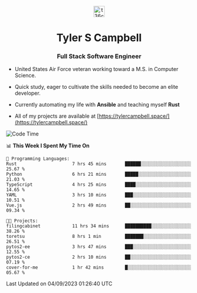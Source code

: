 <p align="center">
<a href="https://www.linkedin.com/in/t36campbell" target="blank"><img align="center" src="https://ik.imagekit.io/t36campbell/Portfolio/linkedin.png.original_m8bbGgPh6.png" alt="t36campbell" height="30" width="30" /></a>
</p>
<h1 align="center">Tyler S Campbell</h1>
<h3 align="center">Full Stack Software Engineer</h3>

* United States Air Force veteran working toward a M.S. in Computer Science.

* Quick study, eager to cultivate the skills needed to become an elite developer.

* Currently automating my life with **Ansible** and teaching myself **Rust**

* All of my projects are available at [https://tylercampbell.space/](https://tylercampbell.space/)

<!--START_SECTION:waka-->
![Code Time](http://img.shields.io/badge/Code%20Time-2%2C771%20hrs%2048%20mins-blue)

📊 **This Week I Spent My Time On** 

```text
💬 Programming Languages: 
Rust                     7 hrs 45 mins       ██████░░░░░░░░░░░░░░░░░░░   25.67 % 
Python                   6 hrs 21 mins       █████░░░░░░░░░░░░░░░░░░░░   21.03 % 
TypeScript               4 hrs 25 mins       ████░░░░░░░░░░░░░░░░░░░░░   14.65 % 
YAML                     3 hrs 10 mins       ███░░░░░░░░░░░░░░░░░░░░░░   10.51 % 
Vue.js                   2 hrs 49 mins       ██░░░░░░░░░░░░░░░░░░░░░░░   09.34 % 

🐱‍💻 Projects: 
filingcabinet            11 hrs 34 mins      ██████████░░░░░░░░░░░░░░░   38.26 % 
toretsu                  8 hrs 1 min         ███████░░░░░░░░░░░░░░░░░░   26.51 % 
pytos2-ee                3 hrs 47 mins       ███░░░░░░░░░░░░░░░░░░░░░░   12.55 % 
pytos2-ce                2 hrs 10 mins       ██░░░░░░░░░░░░░░░░░░░░░░░   07.19 % 
cover-for-me             1 hr 42 mins        █░░░░░░░░░░░░░░░░░░░░░░░░   05.67 % 
```


 Last Updated on 04/09/2023 01:26:40 UTC
<!--END_SECTION:waka-->

